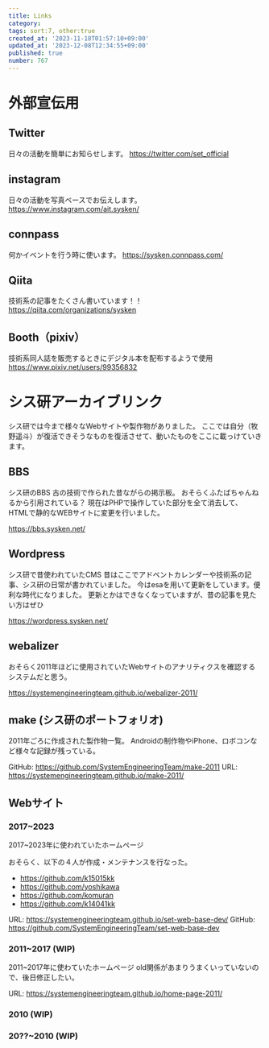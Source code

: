 ```yaml
---
title: Links
category:
tags: sort:7, other:true
created_at: '2023-11-18T01:57:10+09:00'
updated_at: '2023-12-08T12:34:55+09:00'
published: true
number: 767
---
```


# 外部宣伝用

## Twitter
日々の活動を簡単にお知らせします。
https://twitter.com/set_official

## instagram
日々の活動を写真ベースでお伝えします。
https://www.instagram.com/ait.sysken/

## connpass
何かイベントを行う時に使います。
https://sysken.connpass.com/

## Qiita
技術系の記事をたくさん書いています！！
https://qiita.com/organizations/sysken

## Booth（pixiv）
技術系同人誌を販売するときにデジタル本を配布するようで使用
https://www.pixiv.net/users/99356832

# シス研アーカイブリンク
シス研では今まで様々なWebサイトや製作物がありました。
ここでは自分（牧野遥斗）が復活できそうなものを復活させて、動いたものをここに載っけていきます。

## BBS
シス研のBBS
古の技術で作られた昔ながらの掲示板。
おそらくふたばちゃんねるから引用されている？
現在はPHPで操作していた部分を全て消去して、HTMLで静的なWEBサイトに変更を行いました。

https://bbs.sysken.net/

## Wordpress
シス研で昔使われていたCMS
昔はここでアドベントカレンダーや技術系の記事、シス研の日常が書かれていました。
今はesaを用いて更新をしています。便利な時代になりました。
更新とかはできなくなっていますが、昔の記事を見たい方はぜひ

https://wordpress.sysken.net/


## webalizer
おそらく2011年ほどに使用されていたWebサイトのアナリティクスを確認するシステムだと思う。

https://systemengineeringteam.github.io/webalizer-2011/

## make (シス研のポートフォリオ)
2011年ごろに作成された製作物一覧。
Androidの制作物やiPhone、ロボコンなど様々な記録が残っている。

GitHub: https://github.com/SystemEngineeringTeam/make-2011
URL: https://systemengineeringteam.github.io/make-2011/

## Webサイト

### 2017~2023

2017~2023年に使われていたホームページ

おそらく、以下の４人が作成・メンテナンスを行なった。
- https://github.com/k15015kk
- https://github.com/yoshikawa
- https://github.com/komuran
- https://github.com/k14041kk

URL: https://systemengineeringteam.github.io/set-web-base-dev/
GitHub: https://github.com/SystemEngineeringTeam/set-web-base-dev

### 2011~2017 (WIP)

2011~2017年に使わていたホームページ
old関係があまりうまくいっていないので、後日修正したい。

URL: https://systemengineeringteam.github.io/home-page-2011/

### 2010 (WIP)


### 20??~2010 (WIP)


